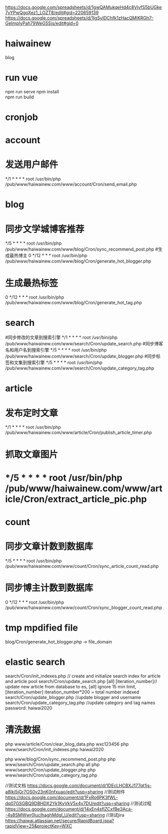 https://docs.google.com/spreadsheets/d/1gwQAMukqeHd4c8VjvfS5bUGke7yYPwQgoXez1_LOZT8/edit#gid=220659139
https://docs.google.com/spreadsheets/d/1lgSyIDChfk1zHacQMlKRGh7-GeImpIyPah79WeG5Sjs/edit#gid=0

# haiwainew
blog

# run vue
npm run serve 
npm install  
npm run build

# cronjob
# account
# 发送用户邮件
*/1 * * * * root /usr/bin/php /pub/www/haiwainew.com/www/account/Cron/send_email.php

# blog
# 同步文学城博客推荐
*/5 * * * * root /usr/bin/php /pub/www/haiwainew.com/www/blog/Cron/sync_recommend_post.php
#生成最热博主
0 */12 * * * root /usr/bin/php /pub/www/haiwainew.com/www/blog/Cron/generate_hot_blogger.php
# 生成最热标签
0 */12 * * * root /usr/bin/php /pub/www/haiwainew.com/www/blog/Cron/generate_hot_tag.php

# search
#同步修改的文章到搜索引擎
*/1 * * * * root /usr/bin/php /pub/www/haiwainew.com/www/search/Cron/update_search.php
#同步博客名和用户名到搜索引擎
*/5 * * * * root /usr/bin/php /pub/www/haiwainew.com/www/search/Cron/update_blogger.php
#同步标签和文集到搜索引擎
*/5 * * * * root /usr/bin/php /pub/www/haiwainew.com/www/search/Cron/update_category_tag.php

# article
# 发布定时文章
*/1 * * * * root /usr/bin/php /pub/www/haiwainew.com/www/article/Cron/publish_article_timer.php
# 抓取文章图片
# */5 * * * * root /usr/bin/php /pub/www/haiwainew.com/www/article/Cron/extract_article_pic.php

# count
# 同步文章计数到数据库
*/5 * * * * root /usr/bin/php /pub/www/haiwainew.com/www/count/Cron/sync_article_count_read.php
# 同步博主计数到数据库
0 */12 * * * root /usr/bin/php /pub/www/haiwainew.com/www/count/Cron/sync_blogger_count_read.php

# tmp mpdified file
blog/Cron/generate_hot_blogger.php   ->  file_domain

# elastic search
search/Cron/init_indexes.php // create and initialize search index for article and article pool
search/Cron/update_search.php [all] [iteration_number]// update new article from database to es, [all] ignore 15 min limit, [iteration_number] iteration_number*200 = total number indexed
search/Cron/update_blogger.php  //update blogger and username
search/Cron/update_category_tag.php  //update category and tag names
password: haiwai2020





# 清洗数据
php www/article/Cron/clear_blog_data.php wxc123456
php www/search/Cron/init_indexes.php haiwai2020

php www/blog/Cron/sync_recommend_post.php
php www/search/Cron/update_search.php all
php www/search/Cron/update_blogger.php 
php www/search/Cron/update_category_tag.php 





//测试文档
https://docs.google.com/document/d/1DEcLHCBXJ177qt1js-a8Iki5jGr7OS0v23nK0nfxuao/edit?usp=sharing 
//测试附件
https://docs.google.com/document/d/1FxRo6PK3fWL-dq07GSGBQ9DBHDX2Yk1KvVkV5x4v7DU/edit?usp=sharing
//测试过程
https://docs.google.com/document/d/14xEn4sfIZCxfBe3Aca--4s8SMWwr0lucIhaghMdgI_U/edit?usp=sharing
//测试jira
https://haiwai.atlassian.net/secure/RapidBoard.jspa?rapidView=25&projectKey=WXC






